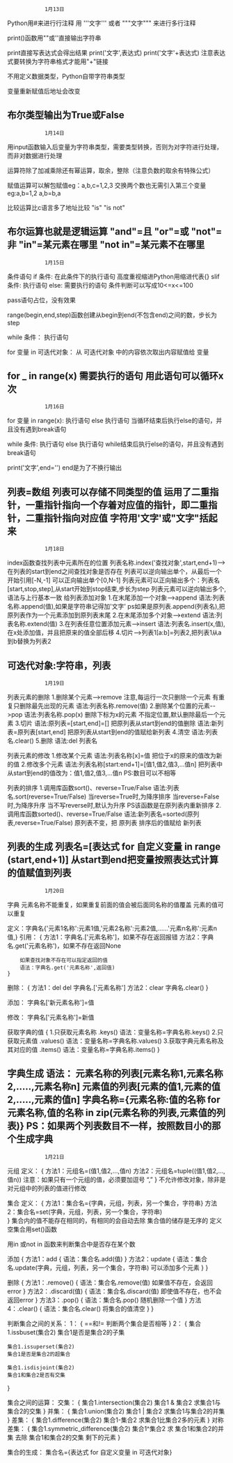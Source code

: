                 1月13日
Python用#来进行行注释
用
'''文字'''
或者
"""文字"""
来进行多行注释

print()函数用""或''直接输出字符串

print直接写表达式会得出结果
print('文字',表达式)
print('文字'+表达式)    注意表达式要转换为字符串格式才能用"+"链接

不用定义数据类型，Python自带字符串类型

变量重新赋值后地址会改变

布尔类型输出为True或False
--------------------------------------------------------------------------------------------------
                1月14日
用input函数输入后变量为字符串类型，需要类型转换，否则为对字符进行处理，而非对数据进行处理

运算符除了加减乘除还有幂运算，取余，整除（注意负数的取余有特殊公式）

赋值运算可以解包赋值eg：a,b,c=1,2,3
交换两个数也无需引入第三个变量eg:a,b=1,2    a,b=b,a

比较运算比c语言多了地址比较
"is"  "is not"

布尔运算也就是逻辑运算
"and"=且   "or"=或    "not"=非  "in"=某元素在哪里   "not in"=某元素不在哪里
--------------------------------------------------------------------------------------------------
                1月15日
条件语句
if 条件:
    在此条件下的执行语句
    高度重视缩进Python用缩进代表{}
slif 条件:
    执行语句
else:
    需要执行的语句
条件判断可以写成10<=x<=100

pass语句占位，没有效果

range(begin,end,step)函数创建从begin到end(不包含end)之间的数，步长为step

while 条件：
    执行语句

for 变量 in 可迭代对象：
从 可迭代对象 中的内容依次取出内容赋值给 变量

for _ in range(x)
    需要执行的语句
用此语句可以循环x次
--------------------------------------------------------------------------------------------------
                1月16日
for 变量 in range(x):
    执行语句
else
    执行语句
当循环结束后执行else的语句，并且没有遇到break语句

while 条件:
    执行语句
else
    执行语句
while结束后执行else的语句，并且没有遇到break语句

print('文字',end='')
end是为了不换行输出

列表=数组
列表可以存储不同类型的值
运用了二重指针，一重指针指向一个存着对应值的指针，即二重指针，二重指针指向对应值
字符用'文字'或"文字"括起来
--------------------------------------------------------------------------------------------------
                1月18日
index函数查找列表中元素所在的位置   列表名称.index('查找对象',start,end+1)-->在列表的start到end之间查找对象是否存在
列表可以逆向输出单个，从最后一个开始引用[-N,-1]
    可以正向输出单个[0,N-1]
列表元素可以正向输出多个：列表名[start,stop,step],从start开始到stop结束,步长为step
列表元素可以逆向输出多个,语法与上行基本一致
给列表添加对象
    1.在末尾添加一个对象-->append
        语法:列表名称.append(值),如果是字符串记得加'文字'
        ps如果是原列表.append(列表名),把原列表作为一个元素添加到原列表末尾
    2.在末尾添加多个对象-->extend
        语法:列表名称.extend(值)
    3.在列表任意位置添加元素-->insert
        语法:列表名.insert(x,值),在x处添加值，并且把原来的值全部后移
    4.切片-->列表1[a:b]=列表2,把列表1从a到b替换为列表2

可迭代对象:字符串，列表
--------------------------------------------------------------------------------------------------
                1月19日
列表元素的删除
    1.删除某个元素-->remove
        注意,每运行一次只删除一个元素
        有重复只删除最先出现的元素
        语法:列表名称.remove(值)
    2.删除某个位置的元素-->pop
        语法:列表名称.pop(x)
        删除下标为x的元素
        不指定位置,默认删除最后一个元素
    3.切片
        语法:原列表=[start,end]=[]
        把原列表从start到end的值删除
        语法:新列表=原列表[start,end]
        把原列表从start到end的值赋给新列表
    4.清空
        语法:列表名.clear()
    5.删除
        语法:del 列表名

列表元素的修改
    1.修改某个元素
        语法:列表名称[x]=值
        把位于x的原来的值改为新的值
    2.修改多个元素
        语法:列表名称[start:end+1]=[值1,值2,值3,...值n]
        把列表中从start到end的值改为：值1,值2,值3,...值n    PS:数目可以不相等

列表的排序
    1.调用库函数sort()、reverse=True/False
    语法:列表名.sort(reverse=True/False)
        当reverse=True时,为降序排序
        当reverse=False时,为降序升序
        当不写reverse时,默认为升序
        PS该函数是在原列表内重新排序
    2.调用库函数sorted()、reverse=True/False
        语法:新列表名=sorted(原列表,reverse=True/False)
        原列表不变，把 原列表 排序后的值赋给 新列表

列表的生成
    列表名=[表达式 for 自定义变量 in range (start,end+1)]
    从start到end把变量按照表达式计算的值赋值到列表
--------------------------------------------------------------------------------------------------
                1月20日
字典
元素名称不能重复，如果重复前面的值会被后面同名称的值覆盖
元素的值可以重复

定义：字典名{'元素1名称':元素1值,'元素2名称':元素2值,......'元素n名称':元素n值,}
引用：
    {
        方法1：字典名.['元素名称']，如果不存在返回报错
        方法2：字典名.get('元素名称')，如果不存在返回None

        如果查找对象不存在可以指定返回的值
        语法：字典名.get('元素名称',返回值)
    }

删除：
    {
        方法1：del
            del 字典名.['元素名称']
        方法2：clear
            字典名.clear()
    }

添加：
    字典名['新元素名称']=值

修改：
    字典名['元素名称']=新值

获取字典的值
{
    1.只获取元素名称 .keys()
    语法：变量名称=字典名称.keys()
    2.只获取元素值 .values()
    语法：变量名称=字典名称.values()
    3.获取字典元素名称及其对应的值 .items()
    语法：变量名称=字典名称.items()
}

字典生成
语法：
元素名称的列表[元素名称1,元素名称2,.....,元素名称n]
元素值的列表[元素的值1,元素的值2,.....,元素的值n]
字典名称={元素名称:值的名称   for 元素名称,值的名称 in zip(元素名称的列表,元素值的列表)}
PS：如果两个列表数目不一样，按照数目小的那个生成字典
--------------------------------------------------------------------------------------------------
                1月21日
元组
定义：
{
    方法1：元组名=(值1,值2,...,值n)
    方法2：元组名=tuple((值1,值2,...,值n))
    注意：如果只有一个元组的值，必须要加逗号 “,”
}
不允许修改对象，除非是对元组中的列表的值进行修改

集合
定义：
{
    方法1：集合名={字典，元组，列表，另一个集合，字符串}
    方法2：集合名=set(字典，元组，列表，另一个集合，字符串)   
}
集合内的值不能存在相同的，有相同的会自动去除
集合值的储存是无序的
定义空集合用set()函数

用in 或not in 函数来判断集合中是否存在某个数

添加
{
    方法1：add
    {
        语法：集合名.add(值)
    }
    方法2：update
    {
        语法：集合名.update(字典，元组，列表，另一个集合，字符串)
        可以添加多个元素
    }
}

删除
{
    方法1：.remove()
    {
        语法：集合名.remove(值)
        如果值不存在，会返回error
    }
    方法2：.discard(值)
    {
        语法：集合名.discard(值)
        即使值不存在，也不会返回error
    }
    方法3：.pop()
    {
        语法：集合名.pop()
        随机删除一个值
    }
    方法4：.clear()
    {
        语法：集合名.clear()
        将集合的值清空
    }
}

判断集合之间的关系：
1：
{
    ==和!=
    判断两个集合是否相等
}
2：
{
    集合1.issbuset(集合2)
    集合1是否是集合2的子集

    集合1.issuperset(集合2)
    集合1是否是集合2的超集合

    集合1.isdisjoint(集合2)
    集合1和集合2是否有交集
}

集合之间的运算：
交集：
{
    集合1.intersection(集合2)
    集合1 & 集合2
    求集合1与集合2的交集
}
并集：
{
    集合1.union(集合2)
    集合1 | 集合2
    求集合1与集合2的并集
}
差集：
{
    集合1.difference(集合2)
    集合1-集合2
    求集合1比集合2多的元素
}
对称差集：
{
    集合1.symmetric_difference(集合2)
    集合1^集合2
    求 集合1和集合2的并集 去除 集合1和集合2的交集 剩下的元素
}

集合的生成：
集合名={表达式 for 自定义变量 in 可迭代对象}